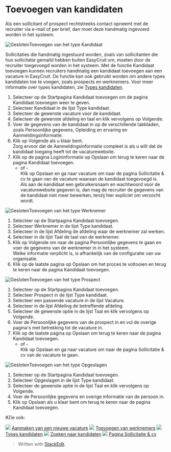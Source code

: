 # Toevoegen van kandidaten

Als een sollicitant of prospect rechtstreeks contact opneemt met de recruiter via e-mail of per brief, dan moet deze handmatig ingevoerd worden in het systeem.

![Gesloten](../Skins/Default/Stylesheets/Images/transparent.gif)Toevoegen van het type Kandidaat

Sollicitaties die handmatig ingestuurd worden, zoals van sollicitanten die hun sollicitatie gemaild hebben buiten EasyCruit om, moeten door de recruiter toegevoegd worden in het systeem. Met de functie  Kandidaat toevoegen  kunnen recruiters handmatig een kandidaat toevoegen aan een vacature in EasyCruit. De functie kan ook gebruikt worden om andere types kandidaten toe te voegen, zoals prospects en werknemers. Voor meer informatie over types kandidaten, zie  [Types kandidaten](candidate_types.htm).

1.  Selecteer op de  Startpagina  Kandidaat toevoegen  om de pagina  Kandidaat toevoegen  weer te geven.
2.  Selecteer  Kandidaat  in de lijst  Type kandidaat.
3.  Selecteer de gewenste vacature voor de kandidaat.
4.  Selecteer de gewenste afdeling en taal en klik vervolgens op  Volgende.
5.  Voer de gegevens van de kandidaat in op de verschillende tabbladen, zoals  Persoonlijke gegevens,  Opleiding en ervaring  en  Aanmeldingsinformatie.
6.  Klik op  Volgende  als u klaar bent.  
    Zorg ervoor dat de Aanmeldingsinformatie compleet is als u wilt dat de kandidaat toegang heeft tot de vacaturewebsite.
7.  Klik op de pagina  Logininformatie  op  Opslaan  om terug te keren naar de pagina  Kandidaat toevoegen.  
    - of -  
    Klik op  Opslaan  en ga naar vacature  om naar de pagina  Sollicitatie & cv  te gaan van de vacature waaraan de kandidaat toegevoegd is.  
    Als aan de kandidaat een gebruikersnaam en wachtwoord voor de vacaturewebsite gegeven is, dan mag de recruiter de gegevens van de kandidaat niet meer bewerken, tenzij hier expliciet om verzocht wordt.

![Gesloten](../Skins/Default/Stylesheets/Images/transparent.gif)Toevoegen van het type Werknemer

1.  Selecteer op de  Startpagina  Kandidaat toevoegen.
2.  Selecteer  Werknemer in de lijst  Type kandidaat.
3.  Selecteer in de lijst  Afdeling  de afdeling waar de werknemer zal werken.
4.  Selecteer in de lijst  Taal  de taal van de werknemer.
5.  Klik op  Volgende  om naar de pagina  Persoonlijke gegevens  te gaan en voer de gegevens van de werknemer in in het systeem.  
    Welke informatie verplicht is, is afhankelijk van de configuratie van uw organisatie.
6.  Klik op de laatste pagina op  Opslaan  om het proces te voltooien en terug te keren naar de pagina  Kandidaat toevoegen.

![Gesloten](../Skins/Default/Stylesheets/Images/transparent.gif)Toevoegen van het type Prospect

1.  Selecteer op de  Startpagina  Kandidaat toevoegen.
2.  Selecteer  Prospect  in de lijst  Type kandidaat.
3.  Selecteer een passende vacature in de lijst  Vacature.
4.  Selecteer in de lijst  Afdeling  de betreffende afdeling.
5.  Selecteer de gewenste optie in de lijst  Taal  en klik vervolgens op  Volgende.
6.  Voer de  Persoonlijke gegevens  van de prospect in en vul de overige pagina's met betrekking tot de vacature in.
7.  Klik op de laatste pagina op  Opslaan  om terug te keren naar de pagina  Kandidaat toevoegen.  
    - of -  
    Klik op  Opslaan en ga naar vacature  om naar de pagina  Sollicitatie & cv  van de vacature te gaan.

![Gesloten](../Skins/Default/Stylesheets/Images/transparent.gif)Toevoegen van het type Opgeslagen

1.  Selecteer op de  Startpagina  Kandidaat toevoegen.
2.  Selecteer  Opgeslagen  in de lijst  Type kandidaat.
3.  Selecteer de gewenste optie in de lijst  Taal  en klik vervolgens op  Volgende.
4.  Voer de  Persoonlijke gegevens  en overige informatie van de persoon in.
5.  Klik op  Opslaan  als u klaar bent om terug te keren naar de pagina  Kandidaat toevoegen.

#Zie ook:

![](../Resources/Images/icon-document-link.png)  [Aanmaken van een nieuwe vacature](creating_a_new_vacancy.htm)
![](../Resources/Images/icon-document-link.png)  [Toevoegen van werknemers](adding_employees.htm)
![](../Resources/Images/icon-document-link.png)  [Types kandidaten](candidate_types.htm)
![](../Resources/Images/icon-document-link.png)  [Zoeken naar kandidaten](searching_for_candidates.htm)
![](../Resources/Images/icon-document-link.png)  [Pagina Sollicitatie & cv](application_and_cv_page_overview.htm)


> Written with [StackEdit](https://stackedit.io/).
<!--stackedit_data:
eyJoaXN0b3J5IjpbLTIwMjMxOTE2NTNdfQ==
-->